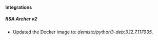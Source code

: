 
#### Integrations

##### RSA Archer v2

- Updated the Docker image to: *demisto/python3-deb:3.12.7.117935*.
